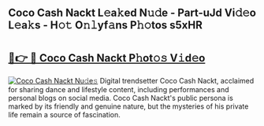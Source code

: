 ## Coco Cash Nackt L𝚎a𝚔ed N𝚞𝚍e - Part-uJd Vi𝚍𝚎o L𝚎a𝚔s - H𝚘𝚝 O𝚗𝚕yf𝚊ns P𝚑𝚘tos s5xHR

# <h2><a href="http://kf1ctn.oniu.top/?m=Coco+Cash+Nackt">🔗👉 🔴 Coco Cash Nackt P𝚑ot𝚘𝚜 V𝚒d𝚎o</a></h2>

[![Coco Cash Nackt Nu𝚍e𝚜](https://i.imgur.com/0qMVB7G.gif)](http://kf1ctn.oniu.top/?m=Coco+Cash+Nackt)
Digital trendsetter Coco Cash Nackt, acclaimed for sharing dance and lifestyle content, including performances and personal blogs on social media. Coco Cash Nackt's public persona is marked by its friendly and genuine nature, but the mysteries of his private life remain a source of fascination.  
